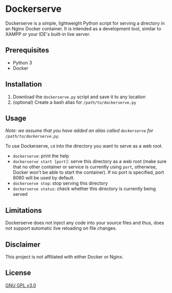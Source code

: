 # Dockerserve
Dockerserve is a simple, lightweight Python script for serving a directory in an Nginx Docker container. It is intended as a development tool, similar to XAMPP or your IDE's built-in live server.

## Prerequisites
- Python 3
- Docker

## Installation
1. Download the `dockerserve.py` script and save it to any location
2. (optional) Create a bash alias for `/path/to/dockerserve.py`

## Usage
_Note: we assume that you have added an alias called `dockerserve` for `/path/to/dockerserve.py`._

To use Dockerserve, `cd` into the directory you want to serve as a web root.
- `dockerserve`: print the help
- `dockerserve start [port]`: serve this directory as a web root (make sure that no other container or service is currently using `port`, otherwise, Docker won't be able to start the container). If no port is specified, port 8080 will be used by default.
- `dockerserve stop`: stop serving this directory
- `dockerserve status`: check whether this directory is currently being served

## Limitations
Dockerserve does not inject any code into your source files and thus, does not support automatic live reloading on file changes.

## Disclaimer
This project is not affiliated with either Docker or Nginx.

## License
[GNU GPL v3.0](https://github.com/SilasBerger/dockerserve/blob/master/LICENSE)
